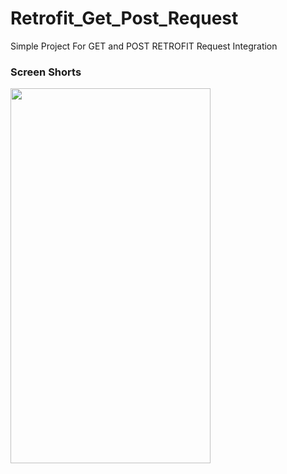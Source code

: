 # Retrofit_Get_Post_Request
Simple Project For GET and POST RETROFIT Request Integration


<h3>Screen Shorts</>

<p>
  <a target="_blank" rel="noopener noreferrer" href="https://user-images.githubusercontent.com/26364962/100314185-e2887580-2fd7-11eb-93cc-9d3fbd91876a.png">
    <img src="https://user-images.githubusercontent.com/26364962/100314185-e2887580-2fd7-11eb-93cc-9d3fbd91876a.png" height="600" width="320">
  </a>
</p>
